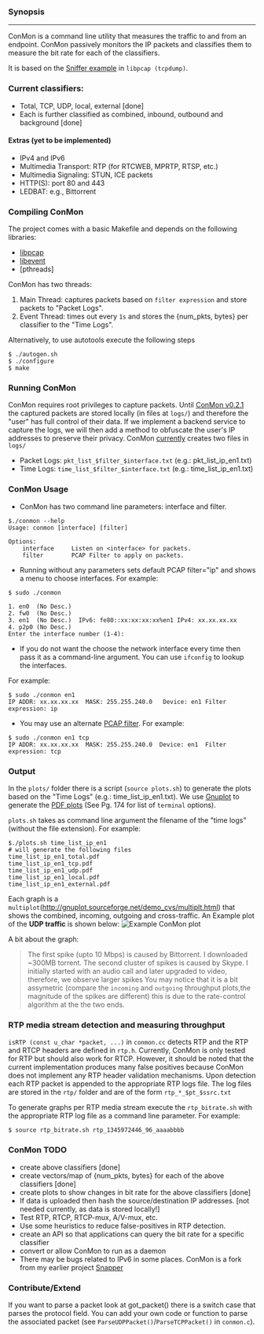 ### Synopsis 
***

ConMon is a command line utility that measures the traffic to and from an
endpoint. ConMon passively monitors the IP packets and classifies them to 
measure the bit rate for each of the classifiers. 

It is based on the [Sniffer example](http://www.tcpdump.org/sniffex.c) in `libpcap (tcpdump)`.

### Current classifiers:
* Total, TCP, UDP, local, external [done] 
* Each is further classified as combined, inbound, outbound and background [done]

#### Extras (yet to be implemented)
* IPv4 and IPv6
* Multimedia Transport: RTP (for RTCWEB, MPRTP, RTSP, etc.)
* Multimedia Signaling: STUN, ICE packets
* HTTP(S): port 80 and 443
* LEDBAT: e.g., Bittorrent

### Compiling ConMon
The project comes with a basic Makefile and depends on the following libraries:
* [libpcap](http://www.tcpdump.org/release/libpcap-1.2.1.tar.gz)
* [libevent](https://github.com/downloads/libevent/libevent/libevent-2.0.19-stable.tar.gz)
* [pthreads]

ConMon has two threads:
1. Main Thread: captures packets based on `filter expression` and store packets to "Packet Logs".
2. Event Thread: times out every `1s` and stores the {num_pkts, bytes} per classifier to the "Time Logs".

Alternatively, to use autotools execute the following steps 
```
$ ./autogen.sh
$ ./configure
$ make
```

### Running ConMon
ConMon requires root privileges to capture packets. Until [ConMon
v0.2.1](https://github.com/vr000m/conmon/tree/v0.2.1) the captured packets
are stored locally (in files at `logs/`) and therefore the "user" has full
control of their data. If we implement a backend service to capture the
logs, we will then add a method to obfuscate the user's IP addresses to
preserve their privacy. ConMon
[currently](https://github.com/vr000m/conmon/tree/v0.2.1) creates two files
in `logs/`
* Packet Logs: `pkt_list_$filter_$interface.txt` (e.g.: pkt_list_ip_en1.txt)
* Time Logs: `time_list_$filter_$interface.txt` (e.g.: time_list_ip_en1.txt)

### ConMon Usage
* ConMon has two command line parameters: interface and filter.

```
$./conmon --help
Usage: conmon [interface] [filter]

Options:
    interface     Listen on <interface> for packets.
    filter        PCAP Filter to apply on packets.
```


* Running without any parameters sets default PCAP filter="ip" and shows a menu to choose interfaces.
For example:

```
$ sudo ./conmon

1. en0  (No Desc.)    
2. fw0	(No Desc.)	
3. en1	(No Desc.)	IPv6: fe80::xx:xx:xx:xx%en1	IPv4: xx.xx.xx.xx	
4. p2p0	(No Desc.)	
Enter the interface number (1-4):
```

* If you do not want the choose the network interface every time then pass it as a command-line argument. You can use `ifconfig` to lookup the interfaces.

For example:

```
$ sudo ./conmon en1
IP ADDR: xx.xx.xx.xx  MASK: 255.255.240.0	Device: en1	Filter expression: ip
```

* You may use an alternate [PCAP filter](http://wiki.wireshark.org/CaptureFilters). 
For example:

```
$ sudo ./conmon en1 tcp
IP ADDR: xx.xx.xx.xx  MASK: 255.255.240.0  Device: en1	Filter expression: tcp
```

### Output
In the `plots/` folder there is a script (`source plots.sh`) to generate
the plots based on the "Time Logs" (e.g.: time_list_ip_en1.txt). We use
[Gnuplot](http://gnuplot.sourceforge.net/demo_cvs/) to generate the [PDF
plots](http://www.gnuplot.info/docs_4.6/gnuplot.pdf) (See Pg. 174 for list
of `terminal` options).

`plots.sh` takes as command line argument the filename of the "time logs"
(without the file extension). For example:

```
$./plots.sh time_list_ip_en1
# will generate the following files
time_list_ip_en1_total.pdf
time_list_ip_en1_tcp.pdf
time_list_ip_en1_udp.pdf
time_list_ip_en1_local.pdf
time_list_ip_en1_external.pdf
```

Each graph is a
`multiplot`(http://gnuplot.sourceforge.net/demo_cvs/multiplt.html) that
shows the combined, incoming, outgoing and cross-traffic. An Example plot
of the **UDP traffic** is shown below: 
![Example ConMon plot](http://www.netlab.tkk.fi/~varun/share_pub/time_list_udp-0.png)

A bit about the graph:
> The first spike (upto 10 Mbps) is caused by Bittorrent. I downloaded ~300MB torrent.
> The second cluster of spikes is caused by Skype. I initially started with
> an audio call and later upgraded to video, therefore, we observe larger spikes
> You may notice that it is a bit assymetric (compare the `incoming` and `outgoing` throughput
> plots,the magnitude of the spikes are different) this is due to the rate-control algorithm 
> at the the two ends.

### RTP media stream detection and measuring throughput

`isRTP (const u_char *packet, ...)` in `conmon.cc` detects RTP and
the RTP and RTCP headers are defined in `rtp.h`. Currently, ConMon is only
tested for RTP but should also work for RTCP. However, it should be noted
that the current implementation produces many false positives because ConMon
does not implement any RTP header validation mechanisms. Upon detection 
each RTP packet is appended to the appropriate RTP logs file. The log 
files are stored in the `rtp/` folder and are of the form 
`rtp_*_$pt_$ssrc.txt`

To generate graphs per RTP media stream execute the `rtp_bitrate.sh` 
with the appropriate RTP log file as a command line parameter.
For example:
```
$ source rtp_bitrate.sh rtp_1345972446_96_aaaabbbb
```

### ConMon TODO
* create above classifiers [done]
* create vectors/map of {num_pkts, bytes} for each of the above classifiers [done]
* create plots to show changes in bit rate for the above classifiers [done]
* If data is uploaded then hash the source/destination IP addresses. [not
  needed currently, as data is stored locally!]
* Test RTP, RTCP, RTCP-mux, A/V-mux, etc.
* Use some heuristics to reduce false-positives in RTP detection.
* create an API so that applications can query the bit rate for a specific
  classifier
* convert or allow ConMon to run as a daemon
* There may be bugs related to IPv6 in some places. ConMon is a fork from
  my earlier project [Snapper](https://github.com/vr000m/Snapper)


### Contribute/Extend
If you want to parse a packet look at got_packet() there is a switch case
that parses the protocol field. You can add your own code or function to
parse the associated packet (see `ParseUDPPacket()`/`ParseTCPPacket()` in
`conmon.c`).